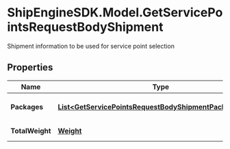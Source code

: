 # ShipEngineSDK.Model.GetServicePointsRequestBodyShipment
Shipment information to be used for service point selection

## Properties

Name | Type | Description | Notes
------------ | ------------- | ------------- | -------------
**Packages** | [**List&lt;GetServicePointsRequestBodyShipmentPackagesInner&gt;**](GetServicePointsRequestBodyShipmentPackagesInner.md) | An array of package dimensions | [optional] 
**TotalWeight** | [**Weight**](Weight.md) | Shipment total weight | [optional] 


